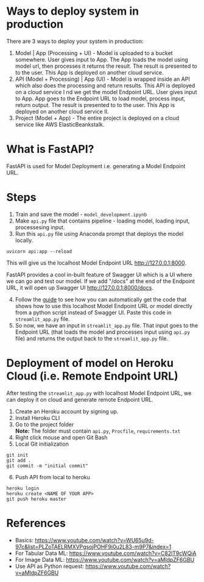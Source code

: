 # Ways to deploy system in production
There are 3 ways to deploy your system in production:

1. Model | App (Processing + UI) - Model is uploaded to a bucket somewhere. User gives input to App. The App loads the model using model url, then processes it returns the result. The result is presented to to the user. This App is deployed on another cloud service.
2. API (Model + Processing) | App (UI) - Model is wrapped inside an API which also does the processing and return results. This API is deployed on a cloud service I nd we get the model Endpoint URL. User gives input to App. App goes to the Endpoint URL to load model, process input, return output. The result is presented to to the user. This App is deployed on another cloud service II.
3. Project (Model + App) - The entire project is deployed on a cloud service like AWS ElasticBeankstalk.

# What is FastAPI?
FastAPI is used for Model Deployment i.e. generating a Model Endpoint URL.

# Steps
1. Train and save the model - `model_development.ipynb`
2. Make `api.py` file that contains pipeline - loading model, loading input, processesing input.
3. Run this `api.py` file using Anaconda prompt that deploys the model locally.
```
uvicorn api:app --reload
```
This will give us the localhost Model Endpoint URL http://127.0.0.1:8000.

FastAPI provides a cool in-built feature of Swagger UI which is a UI where we can go and test our model. If we add "/docs" at the end of the Endpoint URL, it will open up Swagger UI http://127.0.0.1:8000/docs.

4. Follow the [guide](https://github.com/AparGarg99/Tutorials/blob/master/FastAPI/Convert%20to%20Python%20request.docx) to see how you can automatically get the code that shows how to use this localhost Model Endpoint URL or model directly from a python script instead of Swagger UI. Paste this code in `streamlit_app.py` file.
5. So now, we have an input in `streamlit_app.py` file. That input goes to the Endpoint URL (that loads the model and processes input using `api.py` file) and returns the output back to the `streamlit_app.py` file.


# Deployment of model on Heroku Cloud (i.e. Remote Endpoint URL)
After testing the `streamlit_app.py` with localhost Model Endpoint URL, we can deploy it on cloud and generate remote Endpoint URL.

1. Create an Heroku account by signing up.
2. Install Heroku CLI
3. Go to the project folder <br>
<b>Note:</b> The folder must contain `api.py`, `Procfile`, `requirements.txt`
4. Right click mouse and open Git Bash
5. Local Git initialization
```
git init
git add .
git commit -m "initial commit"
```
6. Push API from local to heroku
```
heroku login
heroku create <NAME OF YOUR APP>
git push heroku master
```

# References
* Basics: https://www.youtube.com/watch?v=WU65u9d-97c&list=PLZoTAELRMXVPgsojPOHF9i0u2L83-m9P7&index=1
* For Tabular Data ML: https://www.youtube.com/watch?v=C82lT9cWQiA
* For Image Data ML: https://www.youtube.com/watch?v=aMldpZF6GBU
* Use API as Python request: https://www.youtube.com/watch?v=aMldpZF6GBU

